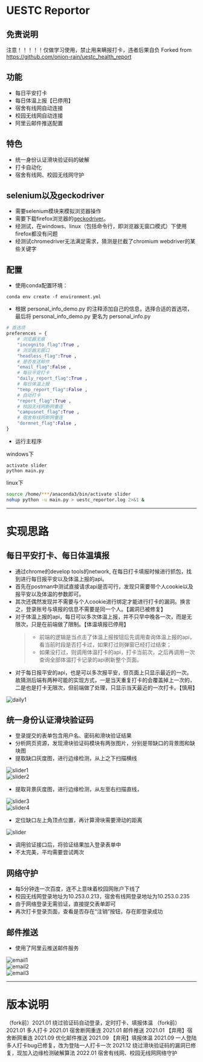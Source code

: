# UESTC Reportor

## 免责说明

注意！！！！！仅做学习使用，禁止用来瞒报打卡，违者后果自负
Forked from https://github.com/onion-rain/uestc_health_report

## 功能

* 每日平安打卡  
* 每日体温上报【已停用】  
* 宿舍有线网自动连接  
* 校园无线网自动连接  
* 阿里云邮件推送配置  

## 特色

* 统一身份认证滑块验证码的破解  
* 打卡自动化  
* 宿舍有线网、校园无线网守护  

## selenium以及geckodriver

* 需要selenium模块来模拟浏览器操作
* 需要下载firefox浏览器的[geckodriver](https://github.com/mozilla/geckodriver/releases)。
* 经测试，在windows、linux（包括命令行，即浏览器无窗口模式）下使用firefox都没有问题
* 经测试chromedriver无法满足需求，猜测是拦截了chromium webdriver的某些关键字

## 配置

* 使用conda配置环境：
``` shell
conda env create -f environment.yml  
```
* 根据 personal_info_demo.py 的注释添加自己的信息，选择合适的首选项，最后将 personal_info_demo.py 更名为 personal_info.py   

``` python
# 首选项
preferences = {
    # 浏览器无痕
    "incognito_flag":True ,
    # 浏览器无窗口
    "headless_flag":True ,
    # 是否发送邮件
    "email_flag":False ,
    # 每日平安打卡
    "daily_report_flag":True ,
    # 每日体温上报
    "temp_report_flag":False ,
    # 自动打卡
    "report_flag":True ,
    # 校园无线网断网重连
    "campusnet_flag":True ,
    # 宿舍有线网断网重连
    "dormnet_flag":False ,
}
```

* 运行主程序

windows下
``` shell
activate slider
python main.py
```
linux下
``` bash
source /home/***/anaconda3/bin/activate slider
nohup python -u main.py > uestc_reportor.log 2>&1 &
```

---

# 实现思路

## 每日平安打卡、每日体温填报

* 通过chrome的develop tools的network, 在每日打卡填报时候进行抓包，找到进行每日报平安以及体温上报的api。
* 首先在postman中测试直接请求api是否可行，发现只需要带个人cookie以及报平安以及体温的参数即可。
* 其次还偶然发现并不需要与个人cookie进行绑定才能进行打卡的漏洞。换言之，登录账号与填报的信息不需要是同一个人。【漏洞已被修复】
* 对于体温上报的api，每日可以多次体温上报，并不只早中晚各一次，而是无限次，只是在前端做了限制。【体温填报已停用】
    > * 前端的逻辑是当点击了体温上报按钮后先调用查询体温上报的api，看当前时段是否打卡过，如果打过则弹窗已经打过结束；
    > * 如果没打过，则调用体温打卡的api，打卡当前次，之后再调用一次查询全部体温打卡记录的api刷新整个页面。
* 对于每日报平安的api，也是可以多次报平安，但页面上只显示最近的一次。故猜测后端有两种可能的实现方式，一是当天重复打卡的会覆盖掉上一次的，二是也是打卡无限次，但前端做了处理，只显示当天最近的一次打卡。【慎用】  
  
![daily1](readme_imgs/daily1.png)

## 统一身份认证滑块验证码

* 登录提交的表单包含用户名、密码和滑块验证结果
* 分析网页资源，发现滑块验证码模块有两张图片，分别是带缺口的背景图和缺块图
* 提取缺口灰度图，进行边缘检测，从上之下扫描横线
  
![slider1](readme_imgs/slider-small-1.png)  
![slider2](readme_imgs/slider-small-2.png)  

* 提取背景灰度图，进行边缘检测，从左至右扫描直线，
  
![slider3](readme_imgs/slider-big-1.png)  
![slider4](readme_imgs/slider-big-2.png)  

* 定位缺口左上角顶点位置，再计算滑块需要滑动的距离
  
![slider](readme_imgs/slider2-2.png)  

* 调用验证接口后，将验证结果加入登录表单中
* 不太完美，平均需要尝试两次

## 网络守护

* 每5分钟连一次百度，连不上意味着校园网账户下线了
* 校园无线网登录地址为10.253.0.213，宿舍有线网登录地址为10.253.0.235
* 由于网络登录无需验证，直接提交表单即可
* 再次打卡登录页面，查看是否存在“注销”按钮，存在即登录成功

## 邮件推送

* 使用了阿里云推送邮件服务
  
![email1](readme_imgs/email1.png)  
![email2](readme_imgs/email2.png)  
![email3](readme_imgs/email3.png)  

---

# 版本说明

（fork前）2021.01 绕过验证码自动登录，定时打卡、填报体温
（fork前）2021.01 多人打卡
2021.01 宿舍断网重连
2021.01 邮件推送
2021.01 【弃用】宿舍断网重连
2021.09 优化邮件推送
2021.09 【弃用】填报体温
2021.09 一人登陆多人打卡bug已修复，改为登陆一人打卡一次
2021.12 绕过滑块验证码的漏洞已修复，现加入边缘检测破解算法
2022.01 宿舍有线网、校园无线网网络守护
